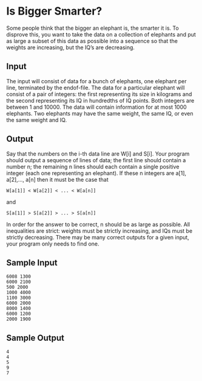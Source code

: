 # Is Bigger Smarter?

Some people think that the bigger an elephant is, the smarter it is. To disprove this, you want to take the data on a collection of elephants and put as large a subset of this data as possible into a sequence so that the weights are increasing, but the IQ’s are decreasing. 

## Input

The input will consist of data for a bunch of elephants, one elephant per line, terminated by the endof-file. The data for a particular elephant will consist of a pair of integers: the first representing its size in kilograms and the second representing its IQ in hundredths of IQ points. Both integers are between 1 and 10000. The data will contain information for at most 1000 elephants. Two elephants may have the same weight, the same IQ, or even the same weight and IQ.

## Output

Say that the numbers on the i-th data line are W[i] and S[i]. Your program should output a sequence of lines of data; the first line should contain a number n; the remaining n lines should each contain a single positive integer (each one representing an elephant). If these n integers are a[1], a[2],..., a[n] then it must be the case that 

    W[a[1]] < W[a[2]] < ... < W[a[n]] 

and 

    S[a[1]] > S[a[2]] > ... > S[a[n]]
In order for the answer to be correct, n should be as large as possible. All inequalities are strict: weights must be strictly increasing, and IQs must be strictly decreasing. There may be many correct outputs for a given input, your program only needs to find one.

## Sample Input

    6008 1300 
    6000 2100 
    500 2000 
    1000 4000 
    1100 3000 
    6000 2000 
    8000 1400 
    6000 1200 
    2000 1900

## Sample Output

    4 
    4 
    5 
    9 
    7
